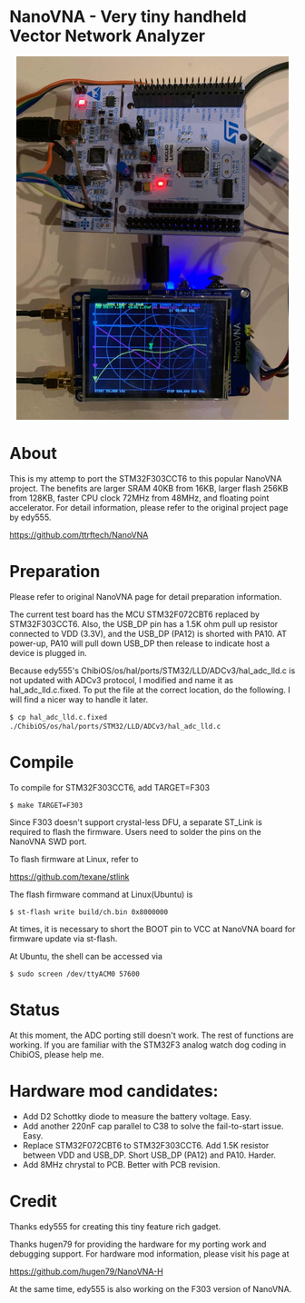 NanoVNA - Very tiny handheld Vector Network Analyzer
==========================================================


<div align="center">
<img src="doc/NanoVNA-F303.jpg" width="480px">
</div>


# About

This is my attemp to port the STM32F303CCT6 to this popular NanoVNA project.  The benefits are larger SRAM 40KB from 16KB, larger flash 256KB from 128KB, faster CPU clock 72MHz from 48MHz, and floating point accelerator.  For detail information, please refer to the original project page by edy555.

https://github.com/ttrftech/NanoVNA

# Preparation

Please refer to original NanoVNA page for detail preparation information.

The current test board has the MCU STM32F072CBT6 replaced by STM32F303CCT6.  Also, the USB_DP pin has a 1.5K ohm pull up resistor connected to VDD (3.3V), and the USB_DP (PA12) is shorted with PA10.  AT power-up, PA10 will pull down USB_DP then release to indicate host a device is plugged in.

Because edy555's ChibiOS/os/hal/ports/STM32/LLD/ADCv3/hal_adc_lld.c is not updated with ADCv3 protocol, I modified and name it as hal_adc_lld.c.fixed.  To put the file at the correct location, do the following.  I will find a nicer way to handle it later.

    $ cp hal_adc_lld.c.fixed ./ChibiOS/os/hal/ports/STM32/LLD/ADCv3/hal_adc_lld.c

# Compile

To compile for STM32F303CCT6, add TARGET=F303

    $ make TARGET=F303

Since F303 doesn't support crystal-less DFU, a separate ST_Link is required to flash the firmware.  Users need to solder the pins on the NanoVNA SWD port.

To flash firmware at Linux, refer to

https://github.com/texane/stlink

The flash firmware command at Linux(Ubuntu) is

    $ st-flash write build/ch.bin 0x8000000

At times, it is necessary to short the BOOT pin to VCC at NanoVNA board for firmware update via st-flash.

At Ubuntu, the shell can be accessed via

    $ sudo screen /dev/ttyACM0 57600

# Status

At this moment, the ADC porting still doesn't work.  The rest of functions are working.  If you are familiar with the STM32F3 analog watch dog coding in ChibiOS, please help me.

# Hardware mod candidates:

- Add D2 Schottky diode to measure the battery voltage.  Easy.
- Add another 220nF cap parallel to C38 to solve the fail-to-start issue.  Easy.
- Replace STM32F072CBT6 to STM32F303CCT6.  Add 1.5K resistor between VDD and USB_DP.  Short USB_DP (PA12) and PA10.  Harder.
- Add 8MHz chrystal to PCB.  Better with PCB revision.

# Credit

Thanks edy555 for creating this tiny feature rich gadget.

Thanks hugen79 for providing the hardware for my porting work and debugging support.  For hardware mod information, please visit his page at

https://github.com/hugen79/NanoVNA-H

At the same time, edy555 is also working on the F303 version of NanoVNA.
